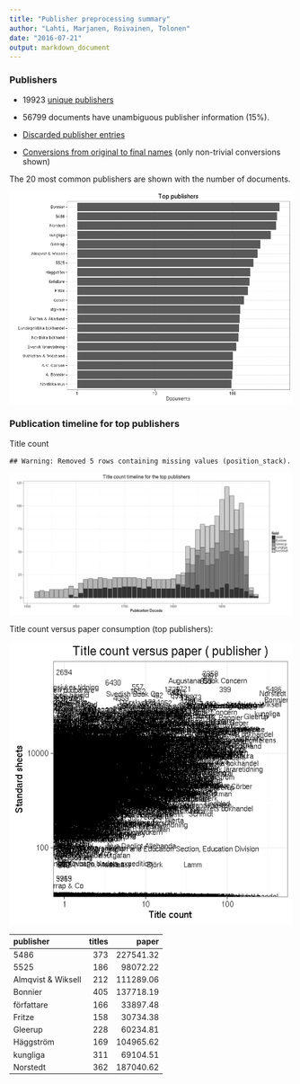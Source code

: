 ```yaml
---
title: "Publisher preprocessing summary"
author: "Lahti, Marjanen, Roivainen, Tolonen"
date: "2016-07-21"
output: markdown_document
---
```



### Publishers

 * 19923 [unique publishers](output.tables/publisher_accepted.csv)

 * 56799 documents have unambiguous publisher information (15%). 

 * [Discarded publisher entries](output.tables/publisher_discarded.csv)

 * [Conversions from original to final names](output.tables/publisher_conversion_nontrivial.csv) (only non-trivial conversions shown)


The 20 most common publishers are shown with the number of documents. 

![plot of chunk summarypublisher2](figure/summarypublisher2-1.png)

### Publication timeline for top publishers

Title count


```
## Warning: Removed 5 rows containing missing values (position_stack).
```

![plot of chunk summaryTop10pubtimeline](figure/summaryTop10pubtimeline-1.png)



Title count versus paper consumption (top publishers):

![plot of chunk publishertitlespapers](figure/publishertitlespapers-1.png)

|publisher          | titles|     paper|
|:------------------|------:|---------:|
|5486               |    373| 227541.32|
|5525               |    186|  98072.22|
|Almqvist & Wiksell |    212| 111289.06|
|Bonnier            |    405| 137718.19|
|författare         |    166|  33897.48|
|Fritze             |    158|  30734.38|
|Gleerup            |    228|  60234.81|
|Häggström          |    169| 104965.62|
|kungliga           |    311|  69104.51|
|Norstedt           |    362| 187040.62|


